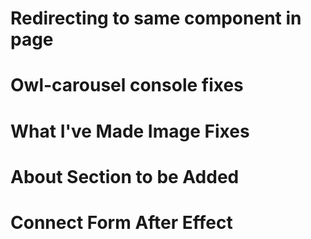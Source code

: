 # Redirecting to same component in page

# Owl-carousel console fixes

# What I've Made Image Fixes

# About Section to be Added

# Connect Form After Effect